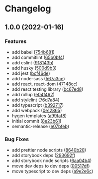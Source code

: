 # Changelog

## 1.0.0 (2022-01-16)


### Features

* add babel ([754b681](https://github.com/JoniRinta-Kahila/reactTsComponentLibraryBoilerplate/commit/754b681b2ce52e62064c4d0e3612620cba563ae8))
* add commitlint ([65b0bf4](https://github.com/JoniRinta-Kahila/reactTsComponentLibraryBoilerplate/commit/65b0bf4bec6950c4b872f8e2323359d2118d24fa))
* add eslint ([918143b](https://github.com/JoniRinta-Kahila/reactTsComponentLibraryBoilerplate/commit/918143ba6017dd46043e5915d9fe98a2a4c5b5a3))
* add husky ([500d9b3](https://github.com/JoniRinta-Kahila/reactTsComponentLibraryBoilerplate/commit/500d9b37cf46fc1c2f828367c2eff63558e585f8))
* add jest ([bcf46de](https://github.com/JoniRinta-Kahila/reactTsComponentLibraryBoilerplate/commit/bcf46def9ada77ecfaf65276bd638274ad811476))
* add node-sass ([567a3ce](https://github.com/JoniRinta-Kahila/reactTsComponentLibraryBoilerplate/commit/567a3ced05b781737a951e59f5fce9ae7f8e7bab))
* add react, react-dom ([47148cc](https://github.com/JoniRinta-Kahila/reactTsComponentLibraryBoilerplate/commit/47148cc89141ce95e233f1113a12e11143e7aaae))
* add resct testing library ([bc67ed8](https://github.com/JoniRinta-Kahila/reactTsComponentLibraryBoilerplate/commit/bc67ed8fa84d8829938212d46e862a261adceb73))
* add rollup ([e04f462](https://github.com/JoniRinta-Kahila/reactTsComponentLibraryBoilerplate/commit/e04f4623c7e430361363502f0fe00895b39eeec0))
* add stylelint ([76d7a84](https://github.com/JoniRinta-Kahila/reactTsComponentLibraryBoilerplate/commit/76d7a8431d6fc9827b5cc9b7ba5f4ca58b547606))
* add typescript ([b392717](https://github.com/JoniRinta-Kahila/reactTsComponentLibraryBoilerplate/commit/b3927176016585543e4aa0a241aedd790d8cb8ea))
* add webpack ([0e12865](https://github.com/JoniRinta-Kahila/reactTsComponentLibraryBoilerplate/commit/0e12865af7c1676e681e0ea2688eb41b907fd9f4))
* hygen templates ([a99faf8](https://github.com/JoniRinta-Kahila/reactTsComponentLibraryBoilerplate/commit/a99faf8de4065fd552612618ae38de075cad3479))
* initial commit ([8e23b61](https://github.com/JoniRinta-Kahila/reactTsComponentLibraryBoilerplate/commit/8e23b61bb95d4896ef9e48a3fc8493fdaaf42efe))
* semantic-release ([e07bfeb](https://github.com/JoniRinta-Kahila/reactTsComponentLibraryBoilerplate/commit/e07bfebe92488288c337ee034c4cfaeb50da14af))


### Bug Fixes

* add prettier node scripts ([8640b20](https://github.com/JoniRinta-Kahila/reactTsComponentLibraryBoilerplate/commit/8640b2098d85f58e4a25aaa5877f94f9ed6edd27))
* add storybook deps ([293692f](https://github.com/JoniRinta-Kahila/reactTsComponentLibraryBoilerplate/commit/293692f0f20e49113d1065c513f50479f51c990a))
* add storybook node scripts ([6aa04b4](https://github.com/JoniRinta-Kahila/reactTsComponentLibraryBoilerplate/commit/6aa04b44cd1f5a2bd6949dafec937f6407cc5758))
* move dev deps to dev deps ([00517df](https://github.com/JoniRinta-Kahila/reactTsComponentLibraryBoilerplate/commit/00517df15def7b6eda3f1dc27407e2af80a4e2a6))
* move typescript to dev deps ([a9e2e6c](https://github.com/JoniRinta-Kahila/reactTsComponentLibraryBoilerplate/commit/a9e2e6c9acaafaa1da73436a43a3892a3308d5e8))
